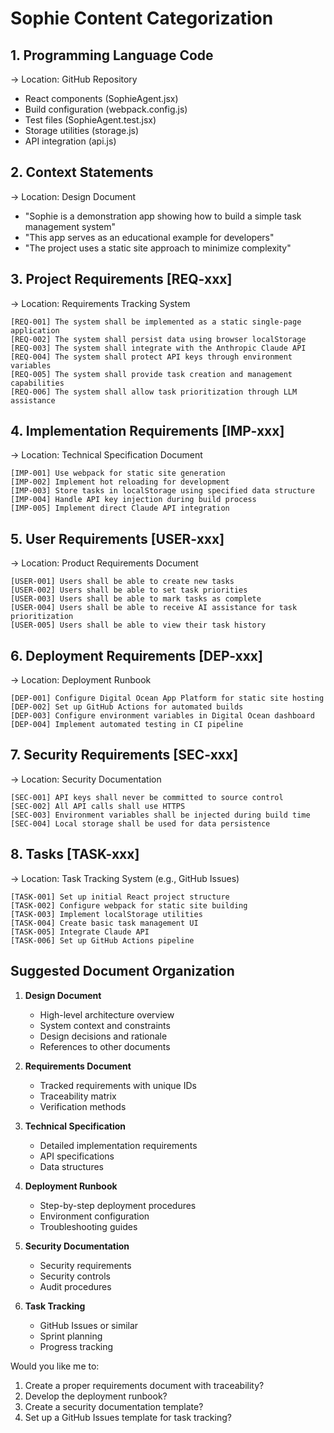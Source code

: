 # Sophie Content Categorization

## 1. Programming Language Code
→ Location: GitHub Repository
- React components (SophieAgent.jsx)
- Build configuration (webpack.config.js)
- Test files (SophieAgent.test.jsx)
- Storage utilities (storage.js)
- API integration (api.js)

## 2. Context Statements
→ Location: Design Document
- "Sophie is a demonstration app showing how to build a simple task management system"
- "This app serves as an educational example for developers"
- "The project uses a static site approach to minimize complexity"

## 3. Project Requirements [REQ-xxx]
→ Location: Requirements Tracking System
```
[REQ-001] The system shall be implemented as a static single-page application
[REQ-002] The system shall persist data using browser localStorage
[REQ-003] The system shall integrate with the Anthropic Claude API
[REQ-004] The system shall protect API keys through environment variables
[REQ-005] The system shall provide task creation and management capabilities
[REQ-006] The system shall allow task prioritization through LLM assistance
```

## 4. Implementation Requirements [IMP-xxx]
→ Location: Technical Specification Document
```
[IMP-001] Use webpack for static site generation
[IMP-002] Implement hot reloading for development
[IMP-003] Store tasks in localStorage using specified data structure
[IMP-004] Handle API key injection during build process
[IMP-005] Implement direct Claude API integration
```

## 5. User Requirements [USER-xxx]
→ Location: Product Requirements Document
```
[USER-001] Users shall be able to create new tasks
[USER-002] Users shall be able to set task priorities
[USER-003] Users shall be able to mark tasks as complete
[USER-004] Users shall be able to receive AI assistance for task prioritization
[USER-005] Users shall be able to view their task history
```

## 6. Deployment Requirements [DEP-xxx]
→ Location: Deployment Runbook
```
[DEP-001] Configure Digital Ocean App Platform for static site hosting
[DEP-002] Set up GitHub Actions for automated builds
[DEP-003] Configure environment variables in Digital Ocean dashboard
[DEP-004] Implement automated testing in CI pipeline
```

## 7. Security Requirements [SEC-xxx]
→ Location: Security Documentation
```
[SEC-001] API keys shall never be committed to source control
[SEC-002] All API calls shall use HTTPS
[SEC-003] Environment variables shall be injected during build time
[SEC-004] Local storage shall be used for data persistence
```

## 8. Tasks [TASK-xxx]
→ Location: Task Tracking System (e.g., GitHub Issues)
```
[TASK-001] Set up initial React project structure
[TASK-002] Configure webpack for static site building
[TASK-003] Implement localStorage utilities
[TASK-004] Create basic task management UI
[TASK-005] Integrate Claude API
[TASK-006] Set up GitHub Actions pipeline
```

## Suggested Document Organization

1. **Design Document**
   - High-level architecture overview
   - System context and constraints
   - Design decisions and rationale
   - References to other documents

2. **Requirements Document**
   - Tracked requirements with unique IDs
   - Traceability matrix
   - Verification methods

3. **Technical Specification**
   - Detailed implementation requirements
   - API specifications
   - Data structures

4. **Deployment Runbook**
   - Step-by-step deployment procedures
   - Environment configuration
   - Troubleshooting guides

5. **Security Documentation**
   - Security requirements
   - Security controls
   - Audit procedures

6. **Task Tracking**
   - GitHub Issues or similar
   - Sprint planning
   - Progress tracking

Would you like me to:
1. Create a proper requirements document with traceability?
2. Develop the deployment runbook?
3. Create a security documentation template?
4. Set up a GitHub Issues template for task tracking?
